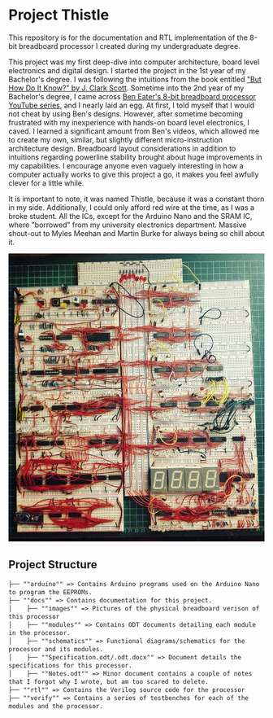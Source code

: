 # Project Thistle

 This repository is for the documentation and RTL implementation of the 8-bit breadboard processor I created during my undergraduate degree.

 This project was my first deep-dive into computer architecture, board level electronics and digital design. I started the project in the 1st year of my Bachelor's degree. I was following the intuitions from the book entitled ["But How Do It Know?" by J. Clark Scott](https://www.amazon.ca/But-How-Know-Principles-Computers-ebook/dp/B00F25LEVC). Sometime into the 2nd year of my Bachelor's degree, I came across [Ben Eater's 8-bit breadboard processor YouTube series](https://eater.net/8bit/), and I nearly laid an egg. At first, I told myself that I would not cheat by using Ben's designs. However, after sometime becoming frustrated with my inexperience with hands-on board level electronics, I caved. I learned a significant amount from Ben's videos, which allowed me to create my own, similar, but slightly different micro-instruction architecture design. Breadboard layout considerations in addition to intuitions regarding powerline stability brought about huge improvements in my capabilities. I encourage anyone even vaguely interesting in how a computer actually works to give this project a go, it makes you feel awfully clever for a little while.

 It is important to note, it was named Thistle, because it was a constant thorn in my side. Additionally, I could only afford red wire at the time, as I was a broke student. All the ICs, except for the Arduino Nano and the SRAM IC, where "borrowed" from my university electronics department. Massive shout-out to Myles Meehan and Martin Burke for always being so chill about it.

 ![Thistle](/docs/images/Thistle/Thistle.jpg)

## Project Structure

```
├── ""arduino"" => Contains Arduino programs used on the Arduino Nano to program the EEPROMs.  
├── ""docs"" => Contains documentation for this project.  
│    ├── ""images"" => Pictures of the physical breadboard verison of this processor
│    ├── ""modules"" => Contains ODT documents detailing each module in the processor.
│    ├── ""schematics"" => Functional diagrams/schematics for the processor and its modules. 
│    ├── ""Specification.odt/.odt.docx"" => Document details the specifications for this processor.  
│    ├── ""Notes.odt"" => Minor document contains a couple of notes that I forgot why I wrote, but am too scared to delete. 
├── ""rtl"" => Contains the Verilog source code for the processor
├── ""verify"" => Contains a series of testbenches for each of the modules and the processor.
```


